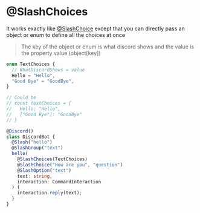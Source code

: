 # @SlashChoices

It works exactly like [@SlashChoice](/decorators/slashchoice/) except that you can directly pass an object or enum to define all the choices at once

> The key of the object or enum is what discord shows and the value is the property value (object[key])

```ts
enum TextChoices {
  // WhatDiscordShows = value
  Hello = "Hello",
  "Good Bye" = "GoodBye",
}

// Could be
// const textChoices = {
//   Hello: "Hello",
//   ["Good Bye"]: "GoodBye"
// }

@Discord()
class DiscordBot {
  @Slash("hello")
  @SlashGroup("text")
  hello(
    @SlashChoices(TextChoices)
    @SlashChoice("How are you", "question")
    @SlashOption("text")
    text: string,
    interaction: CommandInteraction
  ) {
    interaction.reply(text);
  }
}
```

